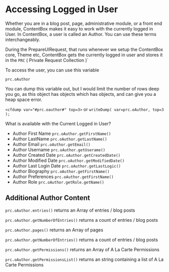 # Accessing Logged in User

Whether you are in a blog post, page, administrative module, or a front end module, ContentBox makes it easy to work with the currently logged in User. In ContentBox, a user is called an Author. You can use these terms interchangeably.

During the PrepareUIRequest, that runs whenever we setup the ContentBox core, Theme etc, ContentBox gets the currently logged in user and stores it in the `PRC` ( Private Request Collection )`

To access the user, you can use this variable

`prc.oAuthor`



You can dump this variable out, but I would limit the number of rows deep you go, as this object has objects which has objects, and can give you a heap space error.

`<cfdump var="#prc.oauthor#" top=3>`
or 
`writeDump( var=prc.oAuthor, top=3 );`


What is available with the Current Logged in User?

- Author First Name `prc.oAuthor.getFirstName()`
- Author LastName `prc.oAuthor.getLastName()`
- Author Email `prc.oAuthor.getEmail()`
- Author Username `prc.oAuthor.getUserame()`
- Author Created Date `prc.oAuthor.getCreatedDate()`
- Author Modified Date `prc.oAuthor.getModifiedDate()`
- Author Last Login Date `prc.oAuthor.getLastLogic()`
- Author Biography `prc.oAuthor.getFirstName()`
- Author Preferences `prc.oAuthor.getFirstName()`
- Author Role `prc.oAuthor.getRole.getName()`


## Additional Author Content

`prc.oAuthor.entries()` returns an Array of entries / blog posts

`prc.oAuthor.getNumberOfEntries()` returns a count of entries / blog posts

`prc.oAuthor.pages()` returns an Array of pages

`prc.oAuthor.getNumberOfEntries()` returns a count of entries / blog posts

`prc.oAuthor.getPermissions()` returns an Array of A La Carte Permissions

`prc.oAuthor.getPermissionsList()` returns an string containing a list of A La Carte Permissions














































